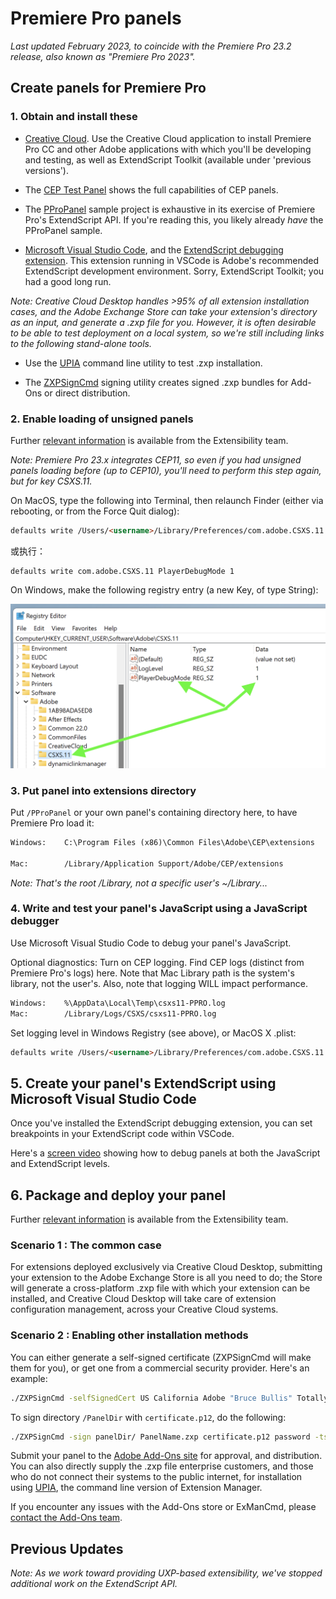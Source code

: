 # Premiere Pro panels

*Last updated February 2023, to coincide with the  Premiere Pro 23.2 release, also known as "Premiere Pro 2023".*

## Create panels for Premiere Pro

### 1. Obtain and install these

- [Creative Cloud](http://creative.adobe.com). Use the Creative Cloud
    application to install Premiere Pro CC and other Adobe applications with
    which you'll be developing and testing, as well as ExtendScript Toolkit
    (available under 'previous versions').

- The [CEP Test
    Panel](https://github.com/Adobe-CEP/CEP-Resources/tree/master/CEP_11.x/Samples/CEP_HTML_Test_Extension-10.0)
    shows the full capabilities of CEP panels.

- The [PProPanel](https://github.com/Adobe-CEP/Samples/tree/master/PProPanel)
    sample project is exhaustive in its exercise of Premiere Pro's ExtendScript
    API. If you're reading this, you likely already _have_ the PProPanel sample.
    
- [Microsoft Visual Studio Code](https://visualstudio.microsoft.com/vs/), and the [ExtendScript debugging extension](https://marketplace.visualstudio.com/items?itemName=Adobe.extendscript-debug). This extension running in VSCode is Adobe's recommended ExtendScript development environment. Sorry, ExtendScript Toolkit; you had a good long run.

*Note: Creative Cloud Desktop handles >95% of all extension installation cases, and the Adobe Exchange Store can take your extension's directory as an input, and generate a .zxp file for you. However, it is often desirable to be able to test deployment on a local system, so we're still including links to the following stand-alone tools.*

- Use the [UPIA](https://helpx.adobe.com/creative-cloud/help/working-from-the-command-line.html) command line
    utility to test .zxp installation.

- The
    [ZXPSignCmd](https://github.com/Adobe-CEP/CEP-Resources/tree/master/ZXPSignCMD)
    signing utility creates signed .zxp bundles for Add-Ons or direct
    distribution.

### 2. Enable loading of unsigned panels

Further [relevant information](https://medium.com/adobetech/how-to-create-your-first-adobe-panel-in-6-easy-steps-f8bd4ed5778) is available from the Extensibility team.

*Note: Premiere Pro 23.x integrates CEP11, so even if you had unsigned panels
loading before (up to CEP10), you'll need to perform this step again, but for key CSXS.11.*

On MacOS, type the following into Terminal, then relaunch Finder (either via
rebooting, or from the Force Quit dialog):

```html
defaults write /Users/<username>/Library/Preferences/com.adobe.CSXS.11.plist PlayerDebugMode 1
```

或执行：
```
defaults write com.adobe.CSXS.11 PlayerDebugMode 1
```

On Windows, make the following registry entry (a new Key, of type String):

![Registry image](payloads/Registry.png)

### 3. Put panel into extensions directory

Put `/PProPanel` or your own panel's containing directory here, to have Premiere
Pro load it:

```html
Windows:    C:\Program Files (x86)\Common Files\Adobe\CEP\extensions

Mac:        /Library/Application Support/Adobe/CEP/extensions
```

*Note: That's the root /Library, not a specific user's ~/Library...*
### 4. Write and test your panel's JavaScript using a JavaScript debugger

Use Microsoft Visual Studio Code to debug your panel's JavaScript.

Optional diagnostics: Turn on CEP logging. Find CEP logs (distinct from Premiere
Pro's logs) here. Note that Mac Library path is the system's library, not the
user's. Also, note that logging WILL impact performance.

```html
Windows:    %\AppData\Local\Temp\csxs11-PPRO.log
Mac:        /Library/Logs/CSXS/csxs11-PPRO.log
```

Set logging level in Windows Registry (see above), or MacOS X .plist:

```html
defaults write /Users/<username>/Library/Preferences/com.adobe.CSXS.11.plist LogLevel 6
```

## 5. Create your panel's ExtendScript using Microsoft Visual Studio Code

Once you've installed the ExtendScript debugging extension, you can set breakpoints in your ExtendScript code within VSCode. 


Here's a [screen video](https://shared-assets.adobe.com/link/8c35be84-22fb-40fa-7715-b3fd94f474a6)
showing how to debug panels at both the JavaScript and ExtendScript levels.

## 6. Package and deploy your panel

Further [relevant information](https://github.com/Adobe-CEP/Getting-Started-guides/tree/master/Package%20Distribute%20Install) is available from the Extensibility team.

### Scenario 1 : The common case

For extensions deployed exclusively via Creative Cloud Desktop, submitting your extension to the Adobe Exchange Store is all you need to do; the Store will generate a cross-platform .zxp file with which your extension can be installed, and Creative Cloud Desktop will take care of extension configuration management, across your Creative Cloud systems.

### Scenario 2 : Enabling other installation methods

You can either generate a self-signed certificate (ZXPSignCmd will make them for you), or get one from a commercial security provider. Here's an example:

```bash
./ZXPSignCmd -selfSignedCert US California Adobe "Bruce Bullis" TotallySecurePassword certificate.p12
```

To sign directory `/PanelDir` with `certificate.p12`, do the following:

```bash
./ZXPSignCmd -sign panelDir/ PanelName.zxp certificate.p12 password -tsa http://timestamp.digicert.com/
```

Submit your panel to the [Adobe Add-Ons
site](https://www.adobeexchange.com/producer) for approval, and distribution.
You can also directly supply the .zxp file enterprise customers, and those who
do not connect their systems to the public internet, for installation using
[UPIA](https://helpx.adobe.com/creative-cloud/help/working-from-the-command-line.html), the command line version
of Extension Manager.

If you encounter any issues with the Add-Ons store or ExManCmd, please [contact
the Add-Ons team](mailto:avetting@adobe.com).

## Previous Updates

*Note: As we work toward providing UXP-based extensibility, we've stopped additional work on the ExtendScript API.*

